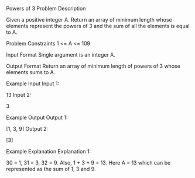 Powers of 3
Problem Description

Given a positive integer A. Return an array of minimum length whose elements represent the powers of 3 and the sum of all the elements is equal to A.



Problem Constraints
1 <= A <= 109



Input Format
Single argument is an integer A.



Output Format
Return an array of minimum length of powers of 3 whose elements sums to A.



Example Input
Input 1:

13
Input 2:

3


Example Output
Output 1:

[1, 3, 9]
Output 2:

[3]


Example Explanation
Explanation 1:

30 = 1, 31 = 3, 32 = 9.
Also, 1 + 3 + 9 = 13. Here A = 13 which can be represented as the sum of 1, 3 and 9.